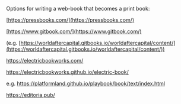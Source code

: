 ---
---

Options for writing a web-book that becomes a print book:

[https://pressbooks.com/](https://pressbooks.com/)

[https://www.gitbook.com/](https://www.gitbook.com/)

(e.g. [https://worldaftercapital.gitbooks.io/worldaftercapital/content/](https://worldaftercapital.gitbooks.io/worldaftercapital/content/))

<https://electricbookworks.com/>

<https://electricbookworks.github.io/electric-book/>

e.g. <https://platformland.github.io/playbook/book/text/index.html>

<https://editoria.pub/>